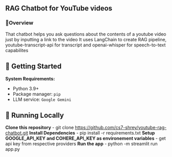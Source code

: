 ## RAG Chatbot for YouTube videos
### 📍Overview
That chatbot helps you ask questions about the contents of a youtube video just by inputting a link to the video
It uses LangChain to create RAG pipeline, youtube-transcript-api for transcript and openai-whisper for speech-to-text capabilites

## 🚀 Getting Started

**System Requirements:**

  - Python 3.9+
  - Package manager: `pip`
  - LLM service: `Google Gemini`
  
## 🤖 Running Locally

  **Clone this repository**
    - git clone https://github.com/cs7-shrey/youtube-rag-chatbot.git
  **Install Dependencies**
    - pip install -r requirements.txt
  **Setup GOOGLE_API_KEY and COHERE_API_KEY as environement variables**
    - get api key from respective providers
  **Run the app**
      - python -m streamlit run app.py
